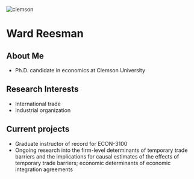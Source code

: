 ![clemson](https://user-images.githubusercontent.com/65511686/126847255-aaa698ac-46e5-4c49-9dd3-8326742a8f70.jpg)


# Ward Reesman

## About Me
- Ph.D. candidate in economics at Clemson University

## Research Interests
- International trade
- Industrial organization

## Current projects
- Graduate instructor of record for ECON-3100
- Ongoing research into the firm-level determinants of temporary trade barriers and the implications for causal estimates of the effects of temporary trade barriers; economic determinants of economic integration agreements


<!--
**wreesman/wreesman** is a ✨ _special_ ✨ repository because its `README.md` (this file) appears on your GitHub profile.

Here are some ideas to get you started:

- 🔭 I’m currently working on ...
- 🌱 I’m currently learning ...
- 👯 I’m looking to collaborate on ...
- 🤔 I’m looking for help with ...
- 💬 Ask me about ...
- 📫 How to reach me: ...
- 😄 Pronouns: ...
- ⚡ Fun fact: ...
-->
